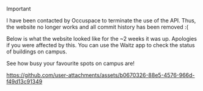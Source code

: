> [!IMPORTANT]  
> I have been contacted by Occuspace to terminate the use of the API. Thus, the website no longer works and all commit history has been removed :(

Below is what the website looked like for the ~2 weeks it was up. Apologies if you were affected by this. You can use the Waitz app to check the status of buildings on campus. 


See how busy your favourite spots on campus are! 

https://github.com/user-attachments/assets/b0670326-88e5-4576-966d-f49d13c91349

